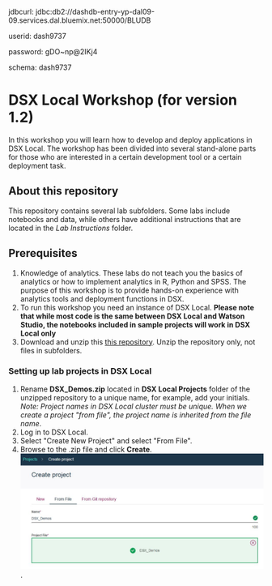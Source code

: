 jdbcurl: jdbc:db2://dashdb-entry-yp-dal09-09.services.dal.bluemix.net:50000/BLUDB

userid: dash9737

password: gDO~np@2IKj4

schema: dash9737




# DSX Local Workshop (for version 1.2)
In this workshop you will learn how to develop and deploy applications in DSX Local. The workshop has been divided into several stand-alone parts for those who are interested in a certain development tool or a certain deployment task. 

## About this repository
This repository contains several lab subfolders. Some labs include notebooks and data, while others have additional instructions that are located in the *Lab Instructions* folder. 

## Prerequisites
1. Knowledge of analytics. These labs do not teach you the basics of analytics or how to implement analytics in R, Python and SPSS. The purpose of this workshop is to provide hands-on experience with analytics tools and deployment functions in DSX. 
2. To run this workshop you need an instance of DSX Local. **Please note that while most code is the same between DSX Local and Watson Studio, the notebooks included in sample projects will work in DSX Local only**
3. Download and unzip this [this repository](https://codeload.github.com/elenalowery/DSX_Local_Workshop_12/zip/master). Unzip the repository only, not files in subfolders. 

### Setting up lab projects in DSX Local
1. Rename **DSX_Demos.zip** located in **DSX Local Projects** folder of the unzipped repository to a unique name, for example, add your initials.    *Note: Project names in DSX Local cluster must be unique. When we create a project "from file", the project name is inherited from the file name*. 
2. Log in to DSX Local.
3. Select "Create New Project" and select "From File".
4. Browse to the .zip file and click **Create**.
![ProjectFromFile](/img/CreateProjectFromFile.JPG?raw=true).
